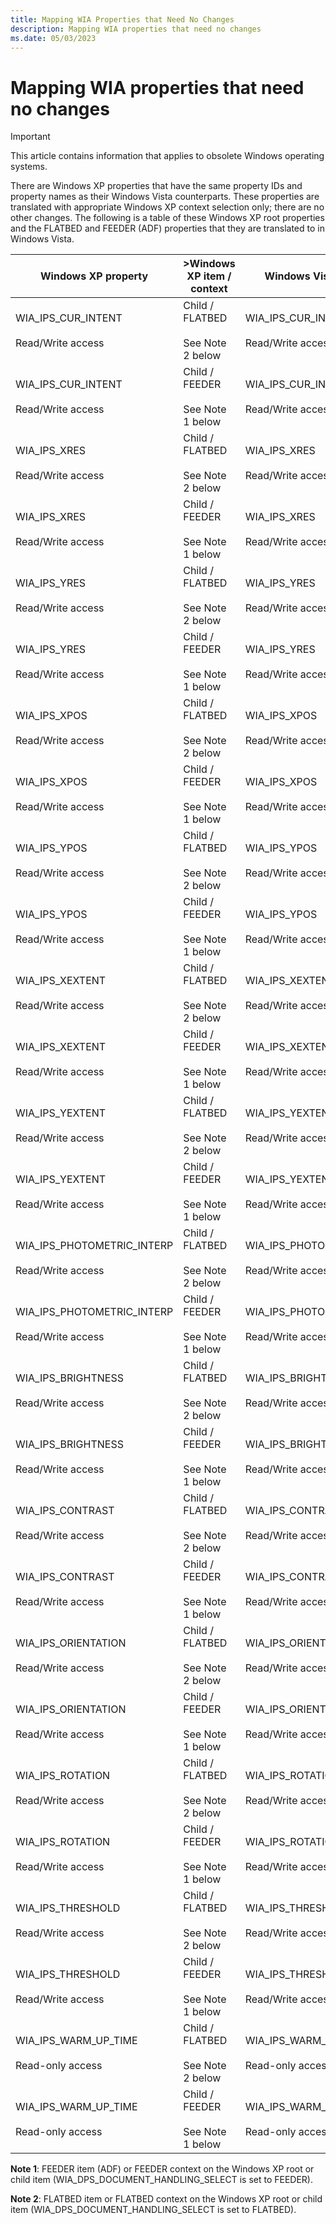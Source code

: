 ```yaml
---
title: Mapping WIA Properties that Need No Changes
description: Mapping WIA properties that need no changes
ms.date: 05/03/2023
---
```


# Mapping WIA properties that need no changes

> [!IMPORTANT]
> This article contains information that applies to obsolete Windows operating systems.

There are Windows XP properties that have the same property IDs and property names as their Windows Vista counterparts. These properties are translated with appropriate Windows XP context selection only; there are no other changes. The following is a table of these Windows XP root properties and the FLATBED and FEEDER (ADF) properties that they are translated to in Windows Vista.

| Windows XP property | >Windows XP item / context | Windows Vista property | Windows Vista |
|--|--|--|--|
| WIA_IPS_CUR_INTENT<br><br>Read/Write access | Child / FLATBED<br><br>See Note 2 below | WIA_IPS_CUR_INTENT<br><br>Read/Write access | FLATBED<br><br>See Note 2 below |
| WIA_IPS_CUR_INTENT<br><br>Read/Write access | Child / FEEDER<br><br>See Note 1 below | WIA_IPS_CUR_INTENT<br><br>Read/Write access | FEEDER<br><br>See Note 1 below |
| WIA_IPS_XRES<br><br>Read/Write access | Child / FLATBED<br><br>See Note 2 below | WIA_IPS_XRES<br><br>Read/Write access | FLATBED<br><br>See Note 2 below |
| WIA_IPS_XRES<br><br>Read/Write access | Child / FEEDER<br><br>See Note 1 below | WIA_IPS_XRES<br><br>Read/Write access | FEEDER<br><br>See Note 1 below |
| WIA_IPS_YRES<br><br>Read/Write access | Child / FLATBED<br><br>See Note 2 below | WIA_IPS_YRES<br><br>Read/Write access | FLATBED<br><br>See Note 2 below |
| WIA_IPS_YRES<br><br>Read/Write access | Child / FEEDER<br><br>See Note 1 below | WIA_IPS_YRES<br><br>Read/Write access | FEEDER<br><br>See Note 1 below |
| WIA_IPS_XPOS<br><br>Read/Write access | Child / FLATBED<br><br>See Note 2 below | WIA_IPS_XPOS<br><br>Read/Write access | FLATBED<br><br>See Note 2 below |
| WIA_IPS_XPOS<br><br>Read/Write access | Child / FEEDER<br><br>See Note 1 below | WIA_IPS_XPOS<br><br>Read/Write access | FEEDER<br><br>See Note 1 below |
| WIA_IPS_YPOS<br><br>Read/Write access | Child / FLATBED<br><br>See Note 2 below | WIA_IPS_YPOS<br><br>Read/Write access | FLATBED<br><br>See Note 2 below |
| WIA_IPS_YPOS<br><br>Read/Write access | Child / FEEDER<br><br>See Note 1 below | WIA_IPS_YPOS<br><br>Read/Write access | FEEDER<br><br>See Note 1 below |
| WIA_IPS_XEXTENT<br><br>Read/Write access | Child / FLATBED<br><br>See Note 2 below | WIA_IPS_XEXTENT<br><br>Read/Write access | FLATBED<br><br>See Note 2 below |
| WIA_IPS_XEXTENT<br><br>Read/Write access | Child / FEEDER<br><br>See Note 1 below | WIA_IPS_XEXTENT<br><br>Read/Write access | FEEDER<br><br>See Note 1 below |
| WIA_IPS_YEXTENT<br><br>Read/Write access | Child / FLATBED<br><br>See Note 2 below | WIA_IPS_YEXTENT<br><br>Read/Write access | FLATBED<br><br>See Note 2 below |
| WIA_IPS_YEXTENT<br><br>Read/Write access | Child / FEEDER<br><br>See Note 1 below | WIA_IPS_YEXTENT<br><br>Read/Write access | FEEDER<br><br>See Note 1 below |
| WIA_IPS_PHOTOMETRIC_INTERP<br><br>Read/Write access | Child / FLATBED<br><br>See Note 2 below | WIA_IPS_PHOTOMETRIC_INTERP<br><br>Read/Write access | FLATBED<br><br>See Note 2 below |
| WIA_IPS_PHOTOMETRIC_INTERP<br><br>Read/Write access | Child / FEEDER<br><br>See Note 1 below | WIA_IPS_PHOTOMETRIC_INTERP<br><br>Read/Write access | FEEDER<br><br>See Note 1 below |
| WIA_IPS_BRIGHTNESS<br><br>Read/Write access | Child / FLATBED<br><br>See Note 2 below | WIA_IPS_BRIGHTNESS<br><br>Read/Write access | FLATBED<br><br>See Note 2 below |
| WIA_IPS_BRIGHTNESS<br><br>Read/Write access | Child / FEEDER<br><br>See Note 1 below | WIA_IPS_BRIGHTNESS<br><br>Read/Write access | FEEDER<br><br>See Note 1 below |
| WIA_IPS_CONTRAST<br><br>Read/Write access | Child / FLATBED<br><br>See Note 2 below | WIA_IPS_CONTRAST<br><br>Read/Write access | FLATBED<br><br>See Note 2 below |
| WIA_IPS_CONTRAST<br><br>Read/Write access | Child / FEEDER<br><br>See Note 1 below | WIA_IPS_CONTRAST<br><br>Read/Write access | FEEDER<br><br>See Note 1 below |
| WIA_IPS_ORIENTATION<br><br>Read/Write access | Child / FLATBED<br><br>See Note 2 below | WIA_IPS_ORIENTATION<br><br>Read/Write access | FLATBED<br><br>See Note 2 below |
| WIA_IPS_ORIENTATION<br><br>Read/Write access | Child / FEEDER<br><br>See Note 1 below | WIA_IPS_ORIENTATION<br><br>Read/Write access | FEEDER<br><br>See Note 1 below |
| WIA_IPS_ROTATION<br><br>Read/Write access | Child / FLATBED<br><br>See Note 2 below | WIA_IPS_ROTATION<br><br>Read/Write access | FLATBED<br><br>See Note 2 below |
| WIA_IPS_ROTATION<br><br>Read/Write access | Child / FEEDER<br><br>See Note 1 below | WIA_IPS_ROTATION<br><br>Read/Write access | FEEDER<br><br>See Note 1 below |
| WIA_IPS_THRESHOLD<br><br>Read/Write access | Child / FLATBED<br><br>See Note 2 below | WIA_IPS_THRESHOLD<br><br>Read/Write access | FLATBED<br><br>See Note 2 below |
| WIA_IPS_THRESHOLD<br><br>Read/Write access | Child / FEEDER<br><br>See Note 1 below | WIA_IPS_THRESHOLD<br><br>Read/Write access | FEEDER<br><br>See Note 1 below |
| WIA_IPS_WARM_UP_TIME<br><br>Read-only access | Child / FLATBED<br><br>See Note 2 below | WIA_IPS_WARM_UP_TIME<br><br>Read-only access | FLATBED<br><br>See Note 2 below |
| WIA_IPS_WARM_UP_TIME<br><br>Read-only access | Child / FEEDER<br><br>See Note 1 below | WIA_IPS_WARM_UP_TIME<br><br>Read-only access | FEEDER<br><br>See Note 1 below |

**Note 1**: FEEDER item (ADF) or FEEDER context on the Windows XP root or child item (WIA_DPS_DOCUMENT_HANDLING_SELECT is set to FEEDER).

**Note 2**: FLATBED item or FLATBED context on the Windows XP root or child item (WIA_DPS_DOCUMENT_HANDLING_SELECT is set to FLATBED).
